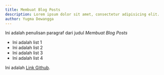 ```yaml
---
title: Membuat Blog Posts
description: Lorem ipsum dolor sit amet, consectetur adipisicing elit. Error, omnis?
author: Yugma Dewangga
---
```


Ini adalah penulisan paragraf dari judul *Membuat Blog Posts*

- Ini adalah list 1
- Ini adalah list 2
- Ini adalah list 3
- Ini adalah list 4

Ini adalah [Link Github](https://github.com/yugmade13).